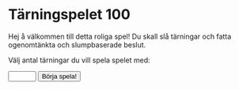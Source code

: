 Tärningspelet 100
===================

Hej å välkommen till detta roliga spel!
Du skall slå tärningar och fatta ogenomtänkta och slumpbaserade beslut.

Välj antal tärningar du vill spela spelet med:

<form method="post" action="dice100game/init">
    <input type="number" name="quantity" min="1" max="10">
    <input type = "submit" name = "startBtn" value="Börja spela!"></input>
</form>
